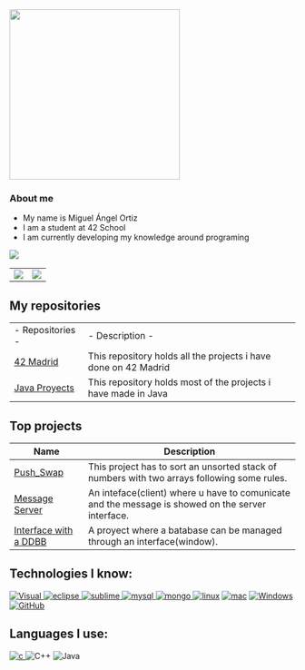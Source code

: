 <div class="header">
    <a href="https://github.com/mortiz-d/42madrid"><img width="300" src="https://user-images.githubusercontent.com/58918297/143498748-90b4b6d4-a34d-46fa-95a0-d52f064e16ff.jpg"></a>
</div class="header">

### About me
- My name is Miguel Ángel Ortiz
- I am a student at 42 School
- I am currently developing my knowledge around programing
<!--trap-->
<a href="https://www.youtube.com/watch?v=dQw4w9WgXcQ"><img src="https://user-images.githubusercontent.com/73097560/115834477-dbab4500-a447-11eb-908a-139a6edaec5c.gif"></a>

<table>
    <td><img src="https://github-readme-stats.vercel.app/api/top-langs/?username=Zitro646&exclude_repo=Other_Projects&theme=dark&langs_count=4"></td>
    <td><img src="https://github-readme-stats.vercel.app/api?username=Zitro646&count_private=true&show_icons=true&theme=dark"></td>
</table>

## My repositories
<table>
    <tr>
        <td> - Repositories - </td>
        <td> - Description - </td>
    </tr>
    <tr>
        <td><a  href="https://github.com/Zitro646/42Cursus">42 Madrid</a></td>
        <td>This repository holds all the projects i have done on 42 Madrid</td>
    </tr>
    <tr>
        <td><a  href="https://github.com/Zitro646/Proyectos-en-Java">Java Proyects</a></td>
        <td>This repository holds most of the projects i have made in Java</td>
    </tr>
</table>

## Top projects
| **Name** | **Description**|
|----------|----------------|
|[Push_Swap](https://github.com/Zitro646/42_Push_Swap)| This project has to sort an unsorted stack of numbers with two arrays following some rules.|
|[Message Server](https://github.com/Zitro646/Proyectos-en-Java/tree/master/Servidor)| An inteface(client) where u have to comunicate and the message is showed  on the server interface. |
|[Interface with a DDBB](https://github.com/Zitro646/Proyectos-en-Java/tree/master/Practica)| A proyect where a batabase can be managed through an interface(window).|

## **Technologies I know:**<br>
<p align="left">
<a href="https://code.visualstudio.com" target="_blank"> <img src="https://img.shields.io/badge/Visual_Studio_Code-0078D4?style=for-the-badge&logo=visual%20studio%20code&logoColor=white" alt="Visual"/> </a>
<a href="www.eclipse.org"> <img src="https://img.shields.io/badge/Eclipse-2C2255?style=for-the-badge&logo=eclipse&logoColor=white" alt="eclipse"> </a>
<a href="https://www.sublimetext.com"> <img src="https://img.shields.io/badge/sublime_text-%23575757.svg?&style=for-the-badge&logo=sublime-text&logoColor=important" alt="sublime"> </a>
<a href="https://www.mysql.com"> <img src="https://img.shields.io/badge/MySQL-005C84?style=for-the-badge&logo=mysql&logoColor=white" alt="mysql"> </a> 
<a href="www.mongodb.com"> <img src="https://img.shields.io/badge/MongoDB-4EA94B?style=for-the-badge&logo=mongodb&logoColor=white" alt="mongo"> </a>
<a href="https://www.linux.org/" target="_blank"> <img src="https://img.shields.io/badge/Linux-FCC624?style=for-the-badge&logo=linux&logoColor=black" alt="linux"></a>
<a href="https://es.wikipedia.org/wiki/MacOS" target="_blank"> <img src="https://img.shields.io/badge/mac%20os-000000?style=for-the-badge&logo=apple&logoColor=white" alt="mac"></a>
<a href="https://www.microsoft.com" target="_blank"> <img src="https://img.shields.io/badge/Windows-0078D6?style=for-the-badge&logo=windows&logoColor=white" alt="Windows"> </a>
<a href="https://github.com/" target="_blank"> <img src="https://img.shields.io/badge/GitHub-100000?style=for-the-badge&logo=github&logoColor=white" alt="GitHub"></a>
</p>

## Languages I use:<br>
<p align="left">
<a href="https://en.wikipedia.org/wiki/C_(programming_language)" target="_blank"> <img src="https://img.shields.io/badge/C-00599C?style=for-the-badge&logo=c&logoColor=white" alt="c"/> </a>
<a ><img src="https://img.shields.io/badge/C%2B%2B-00599C?style=for-the-badge&logo=c%2B%2B&logoColor=white" alt="C++"/> </a>
<a target="_blank"><img src="https://img.shields.io/badge/Java-ED8B00?style=for-the-badge&logo=java&logoColor=white" alt="Java"> </a>
</p>

  
<!--

**Zitro646/Zitro646** is a ✨ _special_ ✨ repository because its `README.md` (this file) appears on your GitHub profile.

Here are some ideas to get you started:

- 🔭 I’m currently working on ...
- 🌱 I’m currently learning ...
- 👯 I’m looking to collaborate on ...
- 🤔 I’m looking for help with ...
- 💬 Ask me about ...
- 📫 How to reach me: ...
- 😄 Pronouns: ...
- ⚡ Fun fact: ...
-->

